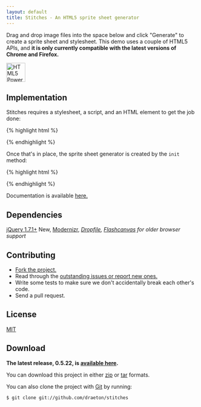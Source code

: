 ```yaml
---
layout: default
title: Stitches - An HTML5 sprite sheet generator
---
```


<link rel="stylesheet" href="http://draeton.github.com/stitches/stitches/build/css/stitches-0.5.22-min.css">

<section id="main" role="main">

Drag and drop image files into the space below and click "Generate" to create a 
sprite sheet and stylesheet. This demo uses a couple of HTML5 APIs, and **it is only 
currently compatible with the latest versions of Chrome and Firefox.**

<a href="http://www.w3.org/html/logo/"><img src="http://www.w3.org/html/logo/badge/html5-badge-h-css3-graphics-semantics-storage.png" height="50" alt="HTML5 Powered with CSS3 / Styling, Graphics, 3D &amp; Effects, Semantics, and Offline &amp; Storage" title="HTML5 Powered with CSS3 / Styling, Graphics, 3D &amp; Effects, Semantics, and Offline &amp; Storage"></a>

<div id="stitches"></div>
    

## Implementation

Stitches requires a stylesheet, a script, and an HTML element to get the job done:

{% highlight html %}
<link rel="stylesheet" href="css/stitches-0.5.22-min.css">

<script src="js/jquery-1.7.1.min.js"></script>
<script src="js/modernizr-2.0.6.min.js"></script>

<script src="js/stitches-0.5.22-min.js"></script>
{% endhighlight %}

Once that's in place, the sprite sheet generator is created by the `init` method:

{% highlight html %}
<div id="stitches"></div>

<script>
jQuery(document).ready(function ($) {

    var $stitches = $("#stitches");
    Stitches.init($stitches, {jsdir: "js"});

});
</script>
{% endhighlight %}

Documentation is available [here.](http://draeton.github.com/stitches/stitches/docs/stitches.html)
    

## Dependencies

[jQuery 1.7.1+](http://jquery.com/) <span class="label success">New</span>, [Modernizr](http://www.modernizr.com/), 
*[Dropfile](https://github.com/MrSwitch/dropfile), [Flashcanvas](http://flashcanvas.net/) 
for older browser support*


## Contributing

* [Fork the project.](https://github.com/draeton/stitches)
* Read through the [outstanding issues or report new ones.](https://github.com/draeton/stitches/issues)
* Write some tests to make sure we don't accidentally break each other's code.
* Send a pull request.


## License

[MIT](https://raw.github.com/draeton/stitches/master/LICENSE)


## Download

**The latest release, 0.5.22, is [available here](http://draeton.github.com/stitches/stitches/dist/stitches-0.5.22.zip).**

You can download this project in either [zip](https://github.com/draeton/stitches/zipball/master) 
or [tar](https://github.com/draeton/stitches/tarball/master) formats.

You can also clone the project with [Git](http://git-scm.com) by running:

    $ git clone git://github.com/draeton/stitches

</section>

<script>
Modernizr.load({
    load: "/stitches/stitches/build/js/stitches-0.5.22-min.js",
    complete: function () {
        $(function () {
    
            var $stitches = $("#stitches");
            Stitches.init($stitches, {jsdir: "stitches/build/js"});

        });
    }
});
</script>